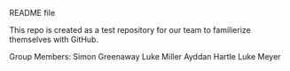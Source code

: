 README file

This repo is created as a test repository for our team to familierize themselves with GitHub. 

Group Members:
Simon Greenaway
Luke Miller
Ayddan Hartle
Luke Meyer
